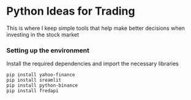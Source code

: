 # Python Ideas for Trading

This is where I keep simple tools that help make better decisions when investing in the stock market

### Setting up the environment

Install the required dependencies and import the necessary libraries

````
pip install yahoo-finance
pip install sreamlit
pip install python-binance
pip install fredapi
````
